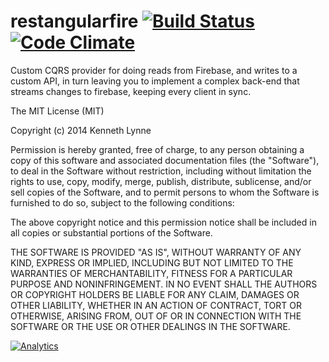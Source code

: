 restangularfire [![Build Status](https://travis-ci.org/kennethlynne/restangularfire.png?branch=master)](https://travis-ci.org/kennethlynne/restangularfire) [![Code Climate](https://codeclimate.com/repos/52c126d369568020e800a910/badges/6a171830be592c84e17f/gpa.png)](https://codeclimate.com/repos/52c126d369568020e800a910/feed)
===============

Custom CQRS provider for doing reads from Firebase, and writes to a custom API, in turn leaving you to implement a complex back-end that streams changes to firebase, keeping every client in sync.


The MIT License (MIT)

Copyright (c) 2014 Kenneth Lynne

Permission is hereby granted, free of charge, to any person obtaining a copy of
this software and associated documentation files (the "Software"), to deal in
the Software without restriction, including without limitation the rights to
use, copy, modify, merge, publish, distribute, sublicense, and/or sell copies of
the Software, and to permit persons to whom the Software is furnished to do so,
subject to the following conditions:

The above copyright notice and this permission notice shall be included in all
copies or substantial portions of the Software.

THE SOFTWARE IS PROVIDED "AS IS", WITHOUT WARRANTY OF ANY KIND, EXPRESS OR
IMPLIED, INCLUDING BUT NOT LIMITED TO THE WARRANTIES OF MERCHANTABILITY, FITNESS
FOR A PARTICULAR PURPOSE AND NONINFRINGEMENT. IN NO EVENT SHALL THE AUTHORS OR
COPYRIGHT HOLDERS BE LIABLE FOR ANY CLAIM, DAMAGES OR OTHER LIABILITY, WHETHER
IN AN ACTION OF CONTRACT, TORT OR OTHERWISE, ARISING FROM, OUT OF OR IN
CONNECTION WITH THE SOFTWARE OR THE USE OR OTHER DEALINGS IN THE SOFTWARE.


[![Analytics](https://ga-beacon.appspot.com/UA-46835353-1/restangularfire/README)](https://github.com/igrigorik/ga-beacon)